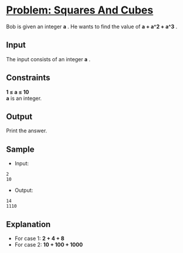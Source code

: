 # [Problem: Squares And Cubes](https://my.newtonschool.co/playground/code/9md3i9jwyjsv)

Bob is given an integer **a** . He wants to find the value of **a + a^2 + a^3** .

## Input

The input consists of an integer **a** .

## Constraints

**1 ≤ a ≤ 10** <br>
**a** is an integer.

## Output

Print the answer.

## Sample

- Input:
```
2
10
```

- Output:
```
14
1110
```

## Explanation

- For case 1: **2 + 4 + 8**
- For case 2: **10 + 100 + 1000**
